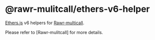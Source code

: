 # @rawr-mulitcall/ethers-v6-helper

[Ethers.js] v6 helpers for [Rawr-multicall].

Please refer to [Rawr-mulitcall] for more details.

[Rawr-multicall]: https://github.com/quangloc99/rawr-multicall
[Ethers.js]: https://github.com/ethers-io/ethers.js/